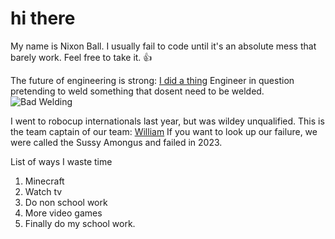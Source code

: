 # hi there

 My name is Nixon Ball. I usually fail to code until it's an absolute mess that barely work. Feel free to take it. :+1:

 The future of engineering is strong: [I did a thing](//www.youtube.com/@Ididathing)
 Engineer in question pretending to weld something that dosent need to be welded.
 ![Bad Welding](https://i.ytimg.com/an_webp/Y5RQgchauHs/mqdefault_6s.webp?du=3000&sqp=CLD9_6wG&rs=AOn4CLAHkLATu-_gQ9qZyESA4tK0BGGMtQ)


 I went to robocup internationals last year, but was wildey unqualified. This is the team captain of our team: [William](https://github.com/ahyesthething)
 If you want to look up our failure, we were called the Sussy Amongus and failed in 2023.

 List of ways I waste time
 1. Minecraft
 2. Watch tv
 3. Do non school work
 4. More video games
 5. Finally do my school work.


